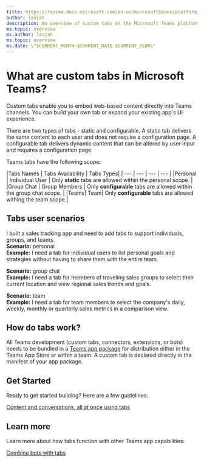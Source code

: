 ```yaml
---
title: https://review.docs.microsoft.com/en-us/microsoftteams/platform/concepts/tabs/tabs-overview?branch=master
author: laujan
description: An overview of custom tabs on the Microsoft Teams platform
ms.topic: overview
ms.author: laujan
ms.topic: overview
ms.date: \"$CURRENT_MONTH-$CURRENT_DATE-$CURRENT_YEAR\"
---
```

# What are custom tabs in Microsoft Teams?

Custom tabs enable you to embed web-based content directly into Teams channels. You can build your own tab or expand your existing app's UI experience.

There are two types of tabs - static and configurable. A static tab delivers the same content to each user and does not require a configuration page. A configurable tab delivers dynamic content that can be altered by user input and requires a configuration page.

Teams tabs have the following scope:

|Tabs Names |  Tabs Availability  | Tabs Types|
| --- | --- | --- | --- |
|Personal | Individual User | Only **static** tabs are allowed within the personal scope. |
|Group Chat | Group Members | Only **configurable** tabs are allowed within the group chat scope. |
|Teams| Team| Only **configurable** tabs are allowed withing the team scope.|

## Tabs user scenarios

I built a sales tracking app and need to add tabs to support individuals, groups, and teams. \
**Scenario:** personal \
**Example:** I need a tab for individual users to list personal goals and strategies without having to share them with the entire team.

**Scenario:** group chat \
**Example:** I need a tab for members of traveling sales groups to select their current location and view regional sales trends and goals.

**Scenario:** team \
**Example:** I need a tab for team members to select the company's daily, weekly, monthly or quarterly sales metrics in a comparison view.

## How do tabs work?

All Teams development (custom tabs, connectors, extensions, or bots) needs to be bundled in a [Teams app package](https://docs.microsoft.com/microsoftteams/platform/concepts/apps/apps-package)  for distribution either in the Teams App Store or within a team. A custom tab is declared directly in the manifest of your app package.

## Get Started

Ready to get started building? Here are a few guidelines:

[Content and conversations, all at once using tabs](https://docs.microsoft.com/microsoftteams/platform/resources/design/framework/tabs)


## Learn more

Learn more about how tabs function with other Teams app capabilities:

[Combine bots with tabs](https://docs.microsoft.com/microsoftteams/platform/concepts/bots/bots-with-tabs)
